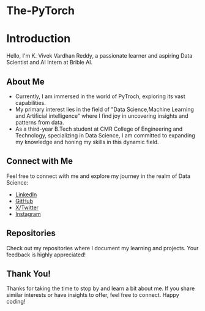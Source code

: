 # The-PyTorch

# Introduction

Hello, I'm K. Vivek Vardhan Reddy, a passionate learner and aspiring Data Scientist and AI Intern at Brible AI. 

## About Me

- Currently, I am immersed in the world of PyTroch, exploring its vast capabilities.
- My primary interest lies in the field of "Data Science,Machine Learning and Artificial intelligence" where I find joy in uncovering insights and patterns from data.
- As a third-year B.Tech student at CMR College of Engineering and Technology, specializing in Data Science, I am committed to expanding my knowledge and honing my skills in this dynamic field.

## Connect with Me

Feel free to connect with me and explore my journey in the realm of Data Science:

- [LinkedIn](https://www.linkedin.com/in/vivek-vardhan-kotha-b1ab30253/)
- [GitHub](https://github.com/Vivekkotha544)
- [X/Twitter](https://twitter.com/iamvivekkotha)
- [Instagram](https://www.instagram.com/iamvivekkotha)
  
## Repositories

Check out my repositories where I document my learning and projects. Your feedback is highly appreciated!

## Thank You!

Thanks for taking the time to stop by and learn a bit about me. If you share similar interests or have insights to offer, feel free to connect. Happy coding! 
